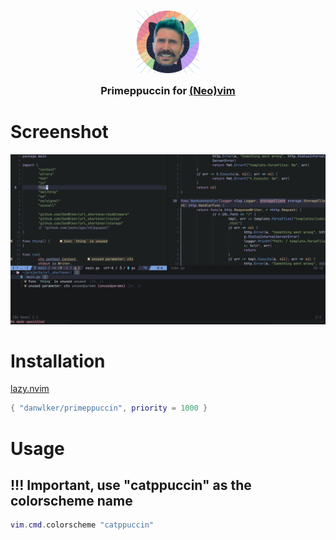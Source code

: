<!-- panvimdoc-ignore-start -->

<h3 align="center">
    <img src="https://github.com/DanWlker/primeppuccin/blob/main/assets/1544x1544_circle.png" width="100" alt="Logo"/><br/>
    <img src="https://raw.githubusercontent.com/catppuccin/catppuccin/main/assets/misc/transparent.png" height="30" width="0px"/>
    Primeppuccin for <a href="https://github.com/neovim/neovim">(Neo)</a><a href="https://github.com/vim/vim">vim</a>
    <img src="https://raw.githubusercontent.com/catppuccin/catppuccin/main/assets/misc/transparent.png" height="30" width="0px"/>
</h3>

# Screenshot

<img src="https://github.com/DanWlker/primeppuccin/blob/main/assets/demo.jpg"/>

<!-- panvimdoc-ignore-end -->

# Installation

[lazy.nvim](https://github.com/folke/lazy.nvim)
```lua
{ "danwlker/primeppuccin", priority = 1000 }
```

# Usage

## !!! Important, use "catppuccin" as the colorscheme name

```lua
vim.cmd.colorscheme "catppuccin"
```
